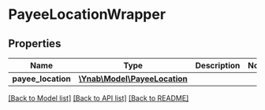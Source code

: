 # PayeeLocationWrapper

## Properties
Name | Type | Description | Notes
------------ | ------------- | ------------- | -------------
**payee_location** | [**\Ynab\Model\PayeeLocation**](PayeeLocation.md) |  | 

[[Back to Model list]](../README.md#documentation-for-models) [[Back to API list]](../README.md#documentation-for-api-endpoints) [[Back to README]](../README.md)


